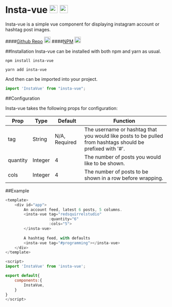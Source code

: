 # Insta-vue <img width=25 src="https://devicon.dev/devicon.git/icons/vuejs/vuejs-original.svg"> <img width=25 src="https://instagram-brand.com/wp-content/uploads/2016/11/Instagram_AppIcon_Aug2017.png?w=300">

Insta-vue is a simple vue component for displaying instagram account or hashtag post images.

####<a href="https://github.com/redsquirrelstudio/insta-vue">Github Repo</a> <img width=20 src="https://devicon.dev/devicon.git/icons/github/github-original.svg" >
####<a href="https://www.npmjs.com/package/insta-vue">NPM</a> <img width=20 src="https://devicon.dev/devicon.git/icons/npm/npm-original-wordmark.svg" >

##Installation 
Insta-vue can be installed with both npm and yarn as usual.
```
npm install insta-vue

yarn add insta-vue
```

And then can be imported into your project.
```js
import 'InstaVue' from "insta-vue";
```

##Configuration

Insta-vue takes the following props for configuration:
<table>
    <thead>
        <th>Prop</th>
        <th>Type</th>
        <th>Default</th>
        <th>Function</th>
    </thead>
    <tbody>
        <tr>
            <td>tag</td>
            <td>String</td>
            <td>N/A, Required</td>
            <td>The username or hashtag that you would like posts to be pulled from hashtags should be prefixed with '#'.</td>
        </tr>
        <tr>
            <td>quantity</td>
            <td>Integer</td>
            <td>4</td>
            <td>The number of posts you would like to be shown.</td>
        </tr>
        <tr>
            <td>cols</td>
            <td>Integer</td>
            <td>4</td>
            <td>The number of posts to be shown in a row before wrapping.</td>
        </tr>
    </tbody>
</table>

##Example
```js
<template>
    <div id="app">
        An account feed, latest 6 posts, 5 columns. 
        <insta-vue tag="redsquirrelstudio" 
                   :quantity="6" 
                   :cols="5">
        </insta-vue>
        
        A hashtag feed, with defaults
        <insta-vue tag="#programming"></insta-vue>
    </div>
</template>

<script>
import 'InstaVue' from 'insta-vue';

export default{
    components:{
        InstaVue,
    }
}
</script>
```





